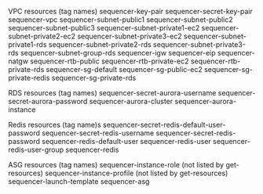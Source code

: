 
VPC resources (tag names)
sequencer-key-pair
sequencer-secret-key-pair
sequencer-vpc
sequencer-subnet-public1
sequencer-subnet-public2
sequencer-subnet-public3
sequencer-subnet-private1-ec2
sequencer-subnet-private2-ec2
sequencer-subnet-private3-ec2
sequencer-subnet-private1-rds
sequencer-subnet-private2-rds
sequencer-subnet-private3-rds
sequencer-subnet-group-rds
sequencer-igw
sequencer-eip
sequencer-natgw
sequencer-rtb-public
sequencer-rtb-private-ec2
sequencer-rtb-private-rds
sequencer-sg-default
sequencer-sg-public-ec2
sequencer-sg-private-redis
sequencer-sg-private-rds

RDS resources (tag names)
sequencer-secret-aurora-username
sequencer-secret-aurora-password
sequencer-aurora-cluster
sequencer-aurora-instance

Redis resources (tag name)s
sequencer-secret-redis-default-user-password
sequencer-secret-redis-username
sequencer-secret-redis-password
sequencer-redis-default-user
sequencer-redis-user
sequencer-redis-user-group
sequencer-redis

ASG resources (tag names)
sequencer-instance-role (not listed by get-resources)
sequencer-instance-profile (not listed by get-resources)
sequencer-launch-template
sequencer-asg

